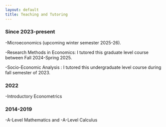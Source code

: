 ```yaml
---
layout: default
title: Teaching and Tutoring 
---
```

### Since 2023-present
-Microeconomics (upcoming winter semester 2025-26).

-Research Methods in Economics: I tutored this graduate level course between Fall 2024-Spring 2025.  

-Socio-Economic Analysis : I tutored this undergraduate level course during fall semester of 2023.

### 2022
-Introductory Econometrics 

### 2014-2019
-A-Level Mathematics and 
-A-Level Calculus


 
